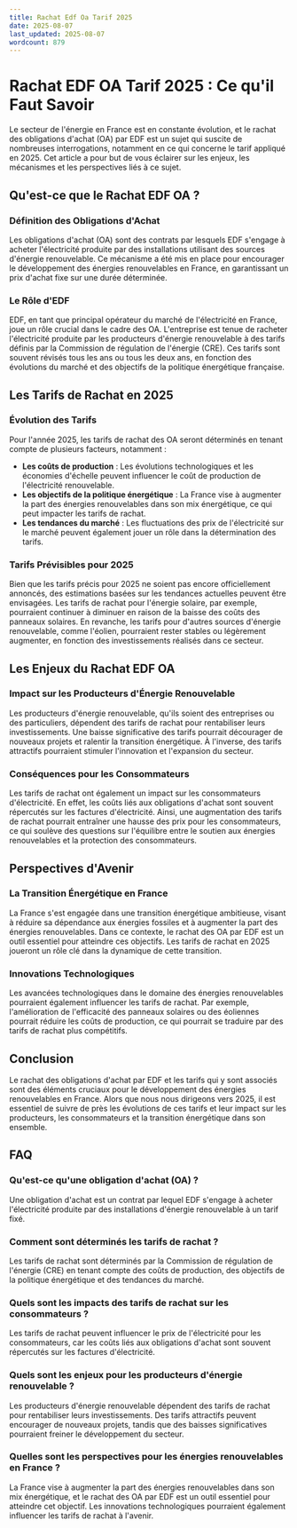 ```yaml
---
title: Rachat Edf Oa Tarif 2025
date: 2025-08-07
last_updated: 2025-08-07
wordcount: 879
---
```


# Rachat EDF OA Tarif 2025 : Ce qu'il Faut Savoir

Le secteur de l'énergie en France est en constante évolution, et le rachat des obligations d'achat (OA) par EDF est un sujet qui suscite de nombreuses interrogations, notamment en ce qui concerne le tarif appliqué en 2025. Cet article a pour but de vous éclairer sur les enjeux, les mécanismes et les perspectives liés à ce sujet.

## Qu'est-ce que le Rachat EDF OA ?

### Définition des Obligations d'Achat

Les obligations d'achat (OA) sont des contrats par lesquels EDF s'engage à acheter l'électricité produite par des installations utilisant des sources d'énergie renouvelable. Ce mécanisme a été mis en place pour encourager le développement des énergies renouvelables en France, en garantissant un prix d'achat fixe sur une durée déterminée.

### Le Rôle d'EDF

EDF, en tant que principal opérateur du marché de l'électricité en France, joue un rôle crucial dans le cadre des OA. L'entreprise est tenue de racheter l'électricité produite par les producteurs d'énergie renouvelable à des tarifs définis par la Commission de régulation de l'énergie (CRE). Ces tarifs sont souvent révisés tous les ans ou tous les deux ans, en fonction des évolutions du marché et des objectifs de la politique énergétique française.

## Les Tarifs de Rachat en 2025

### Évolution des Tarifs

Pour l'année 2025, les tarifs de rachat des OA seront déterminés en tenant compte de plusieurs facteurs, notamment :

- **Les coûts de production** : Les évolutions technologiques et les économies d'échelle peuvent influencer le coût de production de l'électricité renouvelable.
- **Les objectifs de la politique énergétique** : La France vise à augmenter la part des énergies renouvelables dans son mix énergétique, ce qui peut impacter les tarifs de rachat.
- **Les tendances du marché** : Les fluctuations des prix de l'électricité sur le marché peuvent également jouer un rôle dans la détermination des tarifs.

### Tarifs Prévisibles pour 2025

Bien que les tarifs précis pour 2025 ne soient pas encore officiellement annoncés, des estimations basées sur les tendances actuelles peuvent être envisagées. Les tarifs de rachat pour l'énergie solaire, par exemple, pourraient continuer à diminuer en raison de la baisse des coûts des panneaux solaires. En revanche, les tarifs pour d'autres sources d'énergie renouvelable, comme l'éolien, pourraient rester stables ou légèrement augmenter, en fonction des investissements réalisés dans ce secteur.

## Les Enjeux du Rachat EDF OA

### Impact sur les Producteurs d'Énergie Renouvelable

Les producteurs d'énergie renouvelable, qu'ils soient des entreprises ou des particuliers, dépendent des tarifs de rachat pour rentabiliser leurs investissements. Une baisse significative des tarifs pourrait décourager de nouveaux projets et ralentir la transition énergétique. À l'inverse, des tarifs attractifs pourraient stimuler l'innovation et l'expansion du secteur.

### Conséquences pour les Consommateurs

Les tarifs de rachat ont également un impact sur les consommateurs d'électricité. En effet, les coûts liés aux obligations d'achat sont souvent répercutés sur les factures d'électricité. Ainsi, une augmentation des tarifs de rachat pourrait entraîner une hausse des prix pour les consommateurs, ce qui soulève des questions sur l'équilibre entre le soutien aux énergies renouvelables et la protection des consommateurs.

## Perspectives d'Avenir

### La Transition Énergétique en France

La France s'est engagée dans une transition énergétique ambitieuse, visant à réduire sa dépendance aux énergies fossiles et à augmenter la part des énergies renouvelables. Dans ce contexte, le rachat des OA par EDF est un outil essentiel pour atteindre ces objectifs. Les tarifs de rachat en 2025 joueront un rôle clé dans la dynamique de cette transition.

### Innovations Technologiques

Les avancées technologiques dans le domaine des énergies renouvelables pourraient également influencer les tarifs de rachat. Par exemple, l'amélioration de l'efficacité des panneaux solaires ou des éoliennes pourrait réduire les coûts de production, ce qui pourrait se traduire par des tarifs de rachat plus compétitifs.

## Conclusion

Le rachat des obligations d'achat par EDF et les tarifs qui y sont associés sont des éléments cruciaux pour le développement des énergies renouvelables en France. Alors que nous nous dirigeons vers 2025, il est essentiel de suivre de près les évolutions de ces tarifs et leur impact sur les producteurs, les consommateurs et la transition énergétique dans son ensemble.

## FAQ

### Qu'est-ce qu'une obligation d'achat (OA) ?

Une obligation d'achat est un contrat par lequel EDF s'engage à acheter l'électricité produite par des installations d'énergie renouvelable à un tarif fixé.

### Comment sont déterminés les tarifs de rachat ?

Les tarifs de rachat sont déterminés par la Commission de régulation de l'énergie (CRE) en tenant compte des coûts de production, des objectifs de la politique énergétique et des tendances du marché.

### Quels sont les impacts des tarifs de rachat sur les consommateurs ?

Les tarifs de rachat peuvent influencer le prix de l'électricité pour les consommateurs, car les coûts liés aux obligations d'achat sont souvent répercutés sur les factures d'électricité.

### Quels sont les enjeux pour les producteurs d'énergie renouvelable ?

Les producteurs d'énergie renouvelable dépendent des tarifs de rachat pour rentabiliser leurs investissements. Des tarifs attractifs peuvent encourager de nouveaux projets, tandis que des baisses significatives pourraient freiner le développement du secteur.

### Quelles sont les perspectives pour les énergies renouvelables en France ?

La France vise à augmenter la part des énergies renouvelables dans son mix énergétique, et le rachat des OA par EDF est un outil essentiel pour atteindre cet objectif. Les innovations technologiques pourraient également influencer les tarifs de rachat à l'avenir.